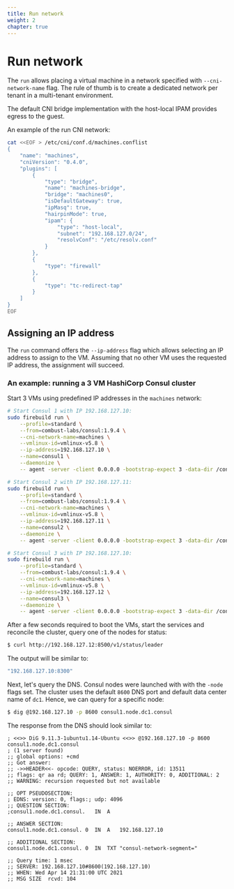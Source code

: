 ```yaml
---
title: Run network
weight: 2
chapter: true
---
```


# Run network

The `run` allows placing a virtual machine in a network specified with `--cni-network-name` flag. The rule of thumb is to create a dedicated network per tenant in a multi-tenant environment.

The default CNI bridge implementation with the host-local IPAM provides egress to the guest.

An example of the run CNI network:

```sh
cat <<EOF > /etc/cni/conf.d/machines.conflist
{
    "name": "machines",
    "cniVersion": "0.4.0",
    "plugins": [
        {
            "type": "bridge",
            "name": "machines-bridge",
            "bridge": "machines0",
            "isDefaultGateway": true,
            "ipMasq": true,
            "hairpinMode": true,
            "ipam": {
                "type": "host-local",
                "subnet": "192.168.127.0/24",
                "resolvConf": "/etc/resolv.conf"
            }
        },
        {
            "type": "firewall"
        },
        {
            "type": "tc-redirect-tap"
        }
    ]
}
EOF
```

## Assigning an IP address

The `run` command offers the `--ip-address` flag which allows selecting an IP address to assign to the VM. Assuming that no other VM uses the requested IP address, the assignment will succeed.

### An example: running a 3 VM HashiCorp Consul cluster

Start 3 VMs using predefined IP addresses in the `machines` network:

```sh
# Start Consul 1 with IP 192.168.127.10:
sudo firebuild run \
    --profile=standard \
    --from=combust-labs/consul:1.9.4 \
    --cni-network-name=machines \
    --vmlinux-id=vmlinux-v5.8 \
    --ip-address=192.168.127.10 \
    --name=consul1 \
    --daemonize \
    -- agent -server -client 0.0.0.0 -bootstrap-expect 3 -data-dir /consul/data -retry-join 192.168.127.11 -retry-join 192.168.127.12 -node consul1

# Start Consul 2 with IP 192.168.127.11:
sudo firebuild run \
    --profile=standard \
    --from=combust-labs/consul:1.9.4 \
    --cni-network-name=machines \
    --vmlinux-id=vmlinux-v5.8 \
    --ip-address=192.168.127.11 \
    --name=consul2 \
    --daemonize \
    -- agent -server -client 0.0.0.0 -bootstrap-expect 3 -data-dir /consul/data -retry-join 192.168.127.10 -retry-join 192.168.127.12 -node consul2

# Start Consul 3 with IP 192.168.127.10:
sudo firebuild run \
    --profile=standard \
    --from=combust-labs/consul:1.9.4 \
    --cni-network-name=machines \
    --vmlinux-id=vmlinux-v5.8 \
    --ip-address=192.168.127.12 \
    --name=consul3 \
    --daemonize \
    -- agent -server -client 0.0.0.0 -bootstrap-expect 3 -data-dir /consul/data -retry-join 192.168.127.10 -retry-join 192.168.127.11 -node consul3
```

After a few seconds required to boot the VMs, start the services and reconcile the cluster, query one of the nodes for status:

```sh
$ curl http://192.168.127.12:8500/v1/status/leader
```

The output will be similar to:

```sh
"192.168.127.10:8300"
```

Next, let's query the DNS. Consul nodes were launched with with the `-node` flags set. The cluster uses the default `8600` DNS port and default data center name of `dc1`. Hence, we can query for a specific node:

```sh
$ dig @192.168.127.10 -p 8600 consul1.node.dc1.consul
```

The response from the DNS should look similar to:

```
; <<>> DiG 9.11.3-1ubuntu1.14-Ubuntu <<>> @192.168.127.10 -p 8600 consul1.node.dc1.consul
; (1 server found)
;; global options: +cmd
;; Got answer:
;; ->>HEADER<<- opcode: QUERY, status: NOERROR, id: 13511
;; flags: qr aa rd; QUERY: 1, ANSWER: 1, AUTHORITY: 0, ADDITIONAL: 2
;; WARNING: recursion requested but not available

;; OPT PSEUDOSECTION:
; EDNS: version: 0, flags:; udp: 4096
;; QUESTION SECTION:
;consul1.node.dc1.consul.	IN	A

;; ANSWER SECTION:
consul1.node.dc1.consul. 0	IN	A	192.168.127.10

;; ADDITIONAL SECTION:
consul1.node.dc1.consul. 0	IN	TXT	"consul-network-segment="

;; Query time: 1 msec
;; SERVER: 192.168.127.10#8600(192.168.127.10)
;; WHEN: Wed Apr 14 21:31:00 UTC 2021
;; MSG SIZE  rcvd: 104
```